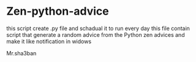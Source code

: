 # Zen-python-advice

this script create .py file and schadual it to run every day 
this file contain script that generate a random advice from the Python zen advices and make it like notification in widows


Mr.sha3ban
